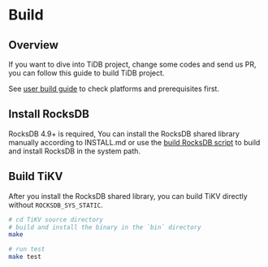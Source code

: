 # Build

## Overview

If you want to dive into TiDB project, change some codes and send us PR, you can follow this guide to build TiDB project.

See [user build guide](../op-guide/build.md) to check platforms and prerequisites first. 

## Install RocksDB

RocksDB 4.9+ is required, You can install the RocksDB shared library manually according to INSTALL.md or use the [build RocksDB script](../scripts/build_rocksdb.sh) to build and install RocksDB in the system path.

## Build TiKV

After you install the RocksDB shared library, you can build TiKV directly without `ROCKSDB_SYS_STATIC`.

```bash
# cd TiKV source directory
# build and install the binary in the `bin` directory
make 

# run test
make test
```